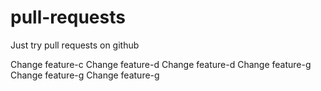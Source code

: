 # pull-requests
Just try pull requests on github

Change feature-c
Change feature-d
Change feature-d
Change feature-g
Change feature-g
Change feature-g

